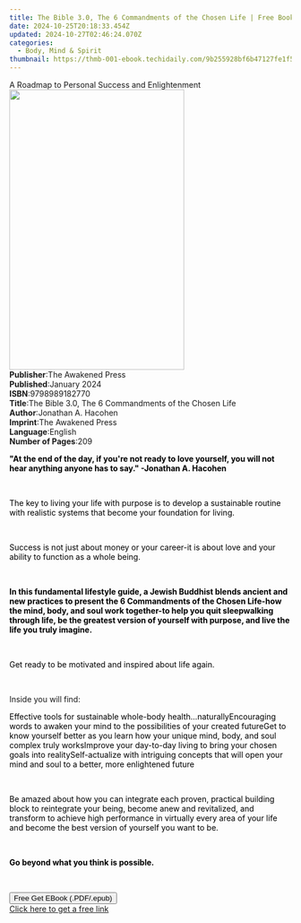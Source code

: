 ```yaml
---
title: The Bible 3.0, The 6 Commandments of the Chosen Life | Free Book
date: 2024-10-25T20:18:33.454Z
updated: 2024-10-27T02:46:24.070Z
categories:
  - Body, Mind & Spirit
thumbnail: https://thmb-001-ebook.techidaily.com/9b255928bf6b47127fe1f5798b5f1725c5a4d81b1396daec48e61bf9b5192c24.jpg
---
```

<main id="book-container">
  <div class="flex flex-col">
    <div class="book-brief flex-1 py-6 px-4 sm:p-6 md:py-10 md:px-8">
      <!-- brief-->
      <div class="book-brief-main">
        A Roadmap to Personal Success and Enlightenment
      </div>
    </div>
    <div
      class="book-meta-info flex-1 grid gap-4 col-start-1 col-end-3 row-start-1 sm:mb-6 sm:grid-cols-4 lg:gap-6 lg:col-start-2 lg:row-end-6 lg:row-span-6 lg:mb-0"
    >
      <div
        class="book-meta-info-left place-content-center mt-4 p-4 text-sm leading-6 col-start-2 col-span-2 dark:text-slate-400"
      >
        <img
          class="w-full h-500 object-cover rounded-lg sm:h-255 sm:col-span-2 lg:col-span-full"
          src="https://img-001-ebook.techidaily.com/af9f83e5b446655bcee7868992999e7ac14af5fe1f7c4a27d876bac91d797f62.jpg"
          alt=""
          width="312"
          height="500"
        />
      </div>
      <div
        class="book-meta-info-right mt-2 col-start-1 row-start-2 col-span-3 self-center"
      >
        <!-- meta data  -->
        <div class="flex flex-col px-4 md:px-8">
          <div class="flex-1">
            <strong>Publisher</strong>:<span class="px-2"
              >The Awakened Press</span
            >
          </div>
          <div class="flex-1">
            <strong>Published</strong>:<span class="px-2">January 2024</span>
          </div>
          <div class="flex-1">
            <strong>ISBN</strong>:<span class="px-2">9798989182770</span>
          </div>
          <div class="flex-1">
            <strong>Title</strong>:<span class="px-2"
              >The Bible 3.0, The 6 Commandments of the Chosen Life</span
            >
          </div>
          <div class="flex-1">
            <strong>Author</strong>:<span class="px-2"
              >Jonathan A. Hacohen</span
            >
          </div>
          <div class="flex-1">
            <strong>Imprint</strong>:<span class="px-2"
              >The Awakened Press</span
            >
          </div>
          <div class="flex-1">
            <strong>Language</strong>:<span class="px-2">English</span>
          </div>
          <div class="flex-1">
            <strong>Number of Pages</strong>:<span class="px-2">209</span>
          </div>
        </div>
      </div>
    </div>
    <div class="book-description flex-1 py-6 px-4 sm:p-6 md:py-10 md:px-8">
      <div class="book-description-main">
        <div accordion-content="" id="description">
          <p>
            <strong style="color: rgb(0, 0, 0)"
              >"At the end of the day, if you're not ready to love yourself, you
              will not hear anything anyone has to say." -Jonathan A.
              Hacohen</strong
            >
          </p>
          <p><br /></p>
          <p>
            <span style="color: rgb(0, 0, 0)"
              >The key to living your life with purpose is to develop a
              sustainable routine with realistic systems that become your
              foundation for living.</span
            >
          </p>
          <p><br /></p>
          <p>
            <span style="color: rgb(0, 0, 0)"
              >Success is not just about money or your career-it is about love
              and your ability to function as a whole being.</span
            >
          </p>
          <p><br /></p>
          <p>
            <strong style="color: rgb(0, 0, 0)"
              >In this fundamental lifestyle guide, a Jewish Buddhist blends
              ancient and new practices to present the 6 Commandments of the
              Chosen Life-how the mind, body, and soul work together-to help you
              quit sleepwalking through life, be the greatest version of
              yourself with purpose, and live the life you truly
              imagine.</strong
            >
          </p>
          <p><br /></p>
          <p>
            <span style="color: rgb(0, 0, 0)"
              >Get ready to be motivated and inspired about life again.</span
            >
          </p>
          <p><br /></p>
          <p>Inside you will find:</p>
          <span style="color: rgb(0, 0, 0)"
            >Effective tools for sustainable whole-body health...naturally</span
          ><span style="color: rgb(0, 0, 0)"
            >Encouraging words to awaken your mind to the possibilities of your
            created future</span
          ><span style="color: rgb(0, 0, 0)"
            >Get to know yourself better as you learn how your unique mind,
            body, and soul complex truly works</span
          ><span style="color: rgb(0, 0, 0)"
            >Improve your day-to-day living to bring your chosen goals into
            reality</span
          ><span style="color: rgb(0, 0, 0)"
            >Self-actualize with intriguing concepts that will open your mind
            and soul to a better, more enlightened future</span
          >
          <p><br /></p>
          <p>
            <span style="color: rgb(0, 0, 0)"
              >Be amazed about how you can integrate each proven, practical
              building block to reintegrate your being, become anew and
              revitalized, and transform to achieve high performance in
              virtually every area of your life and become the best version of
              yourself you want to be.&nbsp;</span
            >
          </p>
          <p><br /></p>
          <p>
            <strong style="color: rgb(0, 0, 0)"
              >Go beyond what you think is possible.</strong
            >
          </p>
          <p><br /></p>
        </div>
        <div class="accordion-fader"></div>
      </div>
    </div>
    <div class="book-excerpts flex-1 py-6 px-4 sm:p-6 md:py-10 md:px-8"></div>
    <div
      class="book-about-author flex-1 py-6 px-4 sm:p-6 md:py-10 md:px-8"
    ></div>
    <div class="book-free-get flex-1 py-6 px-4 sm:p-6 md:py-10 md:px-8">
      <button
        id="btn-free-get"
        class="bg-blue-500 hover:bg-blue-700 text-white font-bold py-2 px-4 rounded"
      >
        Free Get EBook (.PDF/.epub)
      </button>
      <div id="countdown-display" class="px-2 text-lg mt-2"></div>
      <a
        id="free-link"
        class="hidden bg-blue-500 hover:bg-blue-700 text-white font-bold py-2 px-4 rounded"
        href="https://www.ebooks.com/en-us/book/211166028/the-bible-3-0-the-6-commandments-of-the-chosen-life/jonathan-a-hacohen/"
        target="_blank"
        >Click here to get a free link</a
      >
    </div>
    <script>
      let countdownTime = 0;
      let countdownInterval = null;
      document
        .getElementById('btn-free-get')
        .addEventListener('click', startCountdown);
      function startCountdown() {
        countdownTime = new Date().getTime() + 60000 * 3;
        countdownInterval = setInterval(updateCountdown, 1000);
        document.getElementById('btn-free-get').disabled = true;
        document
          .getElementById('btn-free-get')
          .classList.add('bg-gray-500', 'cursor-not-allowed');
      }
      function updateCountdown() {
        let currentTime = new Date().getTime();
        let timeLeft = countdownTime - currentTime;
        let secondsLeft = Math.floor(timeLeft / 1000);
        document.getElementById('countdown-display').innerHTML =
          `Remaining time: ${secondsLeft} seconds.`;
        if (secondsLeft <= 0) {
          clearInterval(countdownInterval);
          document.getElementById('btn-free-get').classList.add('hidden');
          document.getElementById('free-link').classList.remove('hidden');
          document.getElementById('countdown-display').innerHTML = '';
        }
      }
    </script>
  </div>
</main>

<ins class="adsbygoogle"
      style="display:block"
      data-ad-client="ca-pub-7571918770474297"
      data-ad-slot="8358498916"
      data-ad-format="auto"
      data-full-width-responsive="true"></ins>
    